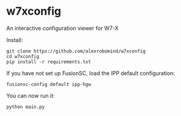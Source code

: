 # w7xconfig
An interactive configuration viewer for W7-X

Install:

    git clone https://github.com/alexrobomind/w7xconfig
	cd w7xconfig
    pip install -r requirements.txt

If you have not set up FusionSC, load the IPP default configuration:

    fusionsc-config default ipp-hgw
	
You can now run it:

    python main.py

